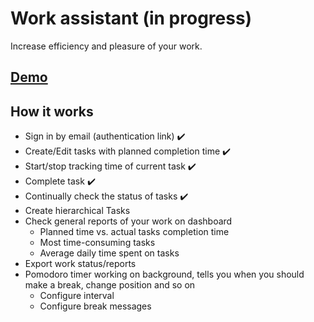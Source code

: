 # Work assistant (in progress)

Increase efficiency and pleasure of your work.

## [Demo](https://work-assistant-puce.vercel.app/)

## How it works

- Sign in by email (authentication link) :heavy_check_mark:
- Create/Edit tasks with planned completion time :heavy_check_mark:
- Start/stop tracking time of current task :heavy_check_mark:
- Complete task :heavy_check_mark:
- Continually check the status of tasks :heavy_check_mark:
- Create hierarchical Tasks
- Check general reports of your work on dashboard
  - Planned time vs. actual tasks completion time
  - Most time-consuming tasks
  - Average daily time spent on tasks
- Export work status/reports
- Pomodoro timer working on background, tells you when you should make a break, change position and so on
  - Configure interval
  - Configure break messages
